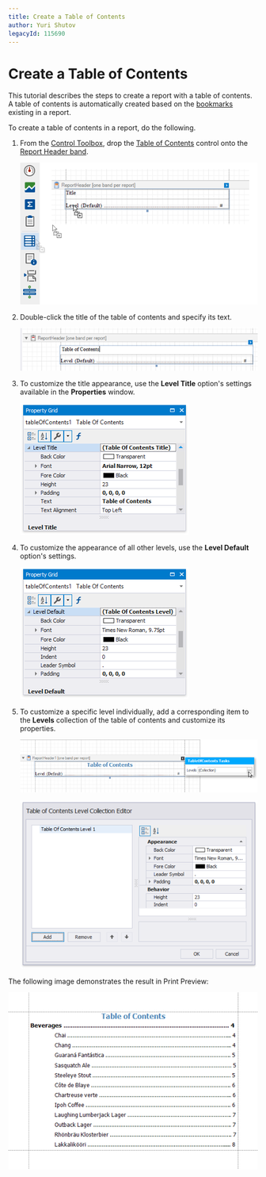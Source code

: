 ```yaml
---
title: Create a Table of Contents
author: Yuri Shutov
legacyId: 115690
---
```

# Create a Table of Contents
This tutorial describes the steps to create a report with a table of contents. A table of contents is automatically created based on the [bookmarks](add-bookmarks-and-a-document-map.md) existing in a report.

To create a table of contents in a report, do the following.
1. From the [Control Toolbox](..\report-designer-tools\toolbox.md), drop the [Table of Contents](..\use-report-elements\use-basic-report-controls\table-of-contents.md) control onto the [Report Header band](..\introduction-to-banded-reports.md).
	
	![eurd-win-drop-table-of-contents](../../../../images/eurd-win-drop-table-of-contents.png)
2. Double-click the title of the table of contents and specify its text.
	
	![eurd-win-toc-change-title](../../../../images/eurd-win-toc-change-title.png)
3. To customize the title appearance, use the **Level Title** option's settings available in the **Properties** window.
	
	![eurd-win-toc-level-title](../../../../images/eurd-win-toc-level-title.png)
4. To customize the appearance of all other levels, use the **Level Default** option's settings.
	
	![eurd-win-toc-levet-default](../../../../images/eurd-win-toc-levet-default.png)
5. To customize a specific level individually, add a corresponding item to the **Levels** collection of the table of contents and customize its properties.
	
	![eurd-win-toc-levels](../../../../images/eurd-win-toc-levels.png)
	
	![eurd-win-toc-editor](../../../../images/eurd-win-toc-editor.png)

The following image demonstrates the result in Print Preview:

![eurd-win-toc-result](../../../../images/eurd-win-toc-result.png)